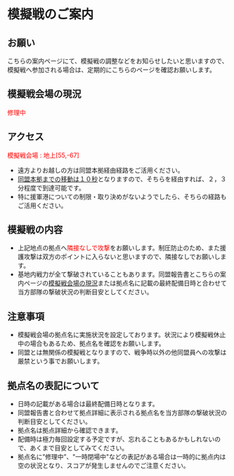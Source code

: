 # 模擬戦のご案内

## お願い
こちらの案内ページにて、模擬戦の調整などをお知らせしたいと思いますので、模擬戦へ参加される場合は、定期的にこちらのページを確認お願いします。

## 模擬戦会場の現況
<span style="color:red">修理中</span>

## アクセス
<span style="color:red">模擬戦会場 : 地上[55,-67]</span>
* 遠方よりお越しの方は同盟本拠経由経路をご活用ください。
* [同盟本拠までの移動は１０秒](https://www.gundam-network-taisen.jp/help/alliance_home_base.php)となりますので、そちらを経由すれば、２，３分程度で到達可能です。
* 特に援軍港についての制限・取り決めがないようでしたら、そちらの経路もご活用ください。

## 模擬戦の内容
* 上記地点の拠点へ<span style="color:red">隣接なしで攻撃</span>をお願いします。制圧防止のため、また援護攻撃は双方のポイントに入らないと思いますので、隣接なしでお願いします。
* 基地内戦力が全て撃破されていることもあります。同盟報告書とこちらの案内ページの[模擬戦会場の現況](#模擬戦会場の現況)または拠点名に記載の最終配備日時と合わせて当方部隊の撃破状況の判断目安としてください。

## 注意事項
* 模擬戦会場の拠点名に実施状況を設定しております。状況により模擬戦休止中の場合もあるため、拠点名を確認をお願いします。
* 同盟とは無関係の模擬戦となりますので、戦争時以外の他同盟員への攻撃は厳禁という事でお願いします。

## 拠点名の表記について
* 日時の記載がある場合は最終配備日時となります。
* 同盟報告書と合わせて拠点詳細に表示される拠点名を当方部隊の撃破状況の判断目安としてください。
* 拠点名は拠点詳細から確認できます。
* 配備時は極力毎回設定する予定ですが、忘れることもあるかもしれないので、あくまで目安としてみてください。
* 拠点名に”修理中”、"一時閉場中"などの表記がある場合は一時的に拠点内は空の状況となり、スコアが発生しませんのでご注意ください。
